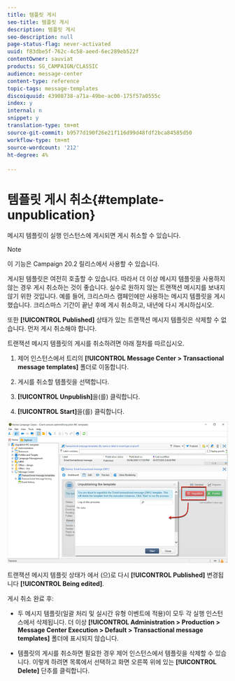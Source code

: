 ```yaml
---
title: 템플릿 게시
seo-title: 템플릿 게시
description: 템플릿 게시
seo-description: null
page-status-flag: never-activated
uuid: f83dbe5f-762c-4c58-aeed-6ec289eb522f
contentOwner: sauviat
products: SG_CAMPAIGN/CLASSIC
audience: message-center
content-type: reference
topic-tags: message-templates
discoiquuid: 43908738-a71a-49be-ac00-175f57a0555c
index: y
internal: n
snippet: y
translation-type: tm+mt
source-git-commit: b9577d190f26e21f116d99d48fdf2bca84585d50
workflow-type: tm+mt
source-wordcount: '212'
ht-degree: 4%

---
```



# 템플릿 게시 취소{#template-unpublication}

메시지 템플릿이 실행 인스턴스에 게시되면 게시 취소할 수 있습니다.

>[!NOTE]
>
>이 기능은 Campaign 20.2 릴리스에서 사용할 수 있습니다.

게시된 템플릿은 여전히 호출할 수 있습니다. 따라서 더 이상 메시지 템플릿을 사용하지 않는 경우 게시 취소하는 것이 좋습니다. 실수로 원하지 않는 트랜잭션 메시지를 보내지 않기 위한 것입니다. 예를 들어, 크리스마스 캠페인에만 사용하는 메시지 템플릿을 게시했습니다. 크리스마스 기간이 끝난 후에 게시 취소하고, 내년에 다시 게시하십시오.

또한 **[!UICONTROL Published]** 상태가 있는 트랜잭션 메시지 템플릿은 삭제할 수 없습니다. 먼저 게시 취소해야 합니다.

트랜잭션 메시지 템플릿의 게시를 취소하려면 아래 절차를 따르십시오.

1. 제어 인스턴스에서 트리의 **[!UICONTROL Message Center > Transactional message templates]** 폴더로 이동합니다.
1. 게시를 취소할 템플릿을 선택합니다.
1. **[!UICONTROL Unpublish]**&#x200B;을(를) 클릭합니다.

   <!--1. Fill in the **[!UICONTROL Log of the process]** field.-->

1. **[!UICONTROL Start]**&#x200B;을(를) 클릭합니다.

![](assets/message-center-unpublish.png)

트랜잭션 메시지 템플릿 상태가 에서 (으)로 다시 **[!UICONTROL Published]** 변경됩니다 **[!UICONTROL Being edited]**.

게시 취소 완료 후:

* 두 메시지 템플릿(일괄 처리 및 실시간 유형 이벤트에 적용)이 모두 각 실행 인스턴스에서 삭제됩니다. 더 이상 **[!UICONTROL Administration > Production > Message Center Execution > Default > Transactional message templates]** 폴더에 표시되지 않습니다.

* 템플릿의 게시를 취소하면 필요한 경우 제어 인스턴스에서 템플릿을 삭제할 수 있습니다. 이렇게 하려면 목록에서 선택하고 화면 오른쪽 위에 있는 **[!UICONTROL Delete]** 단추를 클릭합니다.
